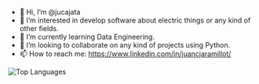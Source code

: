 - 👋 Hi, I’m @jucajata
- 👀 I’m interested in develop software about electric things or any kind of other fields.
- 🌱 I’m currently learning Data Engineering.
- 💞️ I’m looking to collaborate on any kind of projects using Python.
- 📫 How to reach me: https://www.linkedin.com/in/juancjaramillot/

![Top Languages](https://img.shields.io/github/languages/top/jucajata)


<!---
jucajata/jucajata is a ✨ special ✨ repository because its `README.md` (this file) appears on your GitHub profile.
You can click the Preview link to take a look at your changes.
--->

